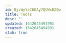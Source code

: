 ```yaml
---
id: BjzWyYaC6OAy7QUWxB2Qw
title: Tools
desc: ''
updated: 1642645494991
created: 1642645494991
stub: true
---
```


